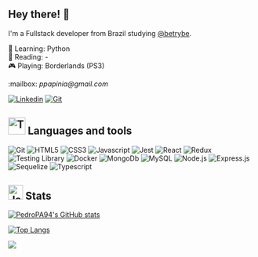 ## Hey there! 👋

I'm a Fullstack developer from Brazil studying [@betrybe](https://github.com/betrybe).

📓 Learning: Python  
📖 Reading: -  
🎮 Playing: Borderlands (PS3)

<div align="left">
<p> :mailbox: <i>ppapinia@gmail.com</i></p>
<a href='https://www.linkedin.com/in/pedro-papini-de-araujo/'><img src='https://img.shields.io/badge/LinkedIn-0077B5?style=for-the-badge&logo=linkedin&logoColor=white' alt='Linkedin' /></a> 
<a href='https://pedropa94.github.io/'><img src='https://img.shields.io/badge/-Portfolio-orange?style=for-the-badge&logoColor=white' alt='Git' /></a>
</div>

## <img src='https://media4.giphy.com/media/WUlplcMpOCEmTGBtBW/giphy.gif?cid=ecf05e47titjn7zgwqfuqw951hurz0fq9xj3630z78pkdbbq&rid=giphy.gif&ct=s' alt='Typing cat' width="35" height="auto" />   Languages and tools

<div>
    <img src='https://img.shields.io/badge/GIT-E44C30?style=for-the-badge&logo=git&logoColor=white' alt='Git' />
    <img src='https://img.shields.io/badge/HTML5-E34F26?style=for-the-badge&logo=html5&logoColor=white' alt='HTML5' />
    <img src='https://img.shields.io/badge/CSS3-1572B6?style=for-the-badge&logo=css3&logoColor=white' alt='CSS3' />
    <img src='https://img.shields.io/badge/JavaScript-F7DF1E?style=for-the-badge&logo=javascript&logoColor=black' alt='Javascript' />
    <img src='https://img.shields.io/badge/Jest-C21325?style=for-the-badge&logo=jest&logoColor=white' alt='Jest' />
    <img src='https://camo.githubusercontent.com/bc36950d6c166f5696b1125829b4ee56992aa40c4bf0b6f1f5d262795d5192d7/68747470733a2f2f696d672e736869656c64732e696f2f62616467652f52656163742d3331413846463f7374796c653d666f722d7468652d6261646765266c6f676f3d7265616374266c6f676f436f6c6f723d626c61636b' alt='React' />
    <img src='https://img.shields.io/badge/Redux-593D88?style=for-the-badge&logo=redux&logoColor=white' alt='Redux' />
    <img src='https://img.shields.io/badge/-TestingLibrary-%23E33332?style=for-the-badge&logo=testing-library&logoColor=white' alt='Testing Library' />
    <img src='https://img.shields.io/badge/Docker-2CA5E0?style=for-the-badge&logo=docker&logoColor=white' alt='Docker' />
        <img src='https://img.shields.io/badge/MongoDB-%234ea94b.svg?style=for-the-badge&logo=mongodb&logoColor=white' alt='MongoDb' />
    <img src='https://img.shields.io/badge/MySQL-005C84?style=for-the-badge&logo=mysql&logoColor=white' alt='MySQL' />
    <img src='https://img.shields.io/badge/Node.js-339933?style=for-the-badge&logo=nodedotjs&logoColor=white' alt='Node.js' />
    <img src='https://img.shields.io/badge/express.js-%23404d59.svg?style=for-the-badge&logo=express&logoColor=%2361DAFB' alt='Express.js' />
    <img src='https://img.shields.io/badge/Sequelize-52B0E7?style=for-the-badge&logo=Sequelize&logoColor=white' alt='Sequelize' />
    <img src='https://img.shields.io/badge/TypeScript-007ACC?style=for-the-badge&logo=typescript&logoColor=white' alt='Typescript' />
</div>

## <img src='https://media3.giphy.com/media/cjExA4kq4KVFtkMLUH/giphy.gif?cid=790b761170de37c2882a8ccd2a4b2994cf616d28b5e5b55d&rid=giphy.gif&ct=s' alt='Jake the dog' width="30" height="auto" />  Stats
[![PedroPA94's GitHub stats](https://github-readme-stats.vercel.app/api?username=PedroPA94&show_icons=true&theme=gruvbox)](https://github.com/anuraghazra/github-readme-stats)

[![Top Langs](https://github-readme-stats.vercel.app/api/top-langs/?username=PedroPA94&theme=gruvbox&layout=compact)](https://github.com/anuraghazra/github-readme-stats)


![](https://komarev.com/ghpvc/?username=PedroPA94&color=d4a12d)

<!--
<a href='https://www.codewars.com/users/PedroPA94'><img src='https://www.codewars.com/users/PedroPA94/badges/micro' alt='Codewars badge'/></a>
-->

<!--
<table width="320px">
    <tbody>
        <tr valign="top">
            <td width="80px" align="center">
              <span>Git</span><br>
              <img height="32px" src="https://github.com/devicons/devicon/blob/master/icons/git/git-plain.svg">
            </td>
            <td width="80px" align="center">
              <span>HTML</span><br>
              <img height="32" src="https://github.com/devicons/devicon/blob/master/icons/html5/html5-plain.svg">
            </td>
            <td width="80px" align="center">
              <span>CSS</span><br>
              <img height="32" src="https://github.com/devicons/devicon/blob/master/icons/css3/css3-plain.svg">
            </td>
            <td width="80px" align="center">
              <span>Javascript</span><br>
              <img height="32px" src="https://github.com/devicons/devicon/blob/master/icons/javascript/javascript-plain.svg">
            </td>
            <td width="80px" align="center">
              <span>Jest</span><br>
              <img height="32px" src="https://github.com/devicons/devicon/blob/master/icons/jest/jest-plain.svg">
            </td>
            <td width="80px" align="center">
              <span>React</span><br>
              <img height="32px" src="https://github.com/devicons/devicon/blob/master/icons/react/react-original.svg">
            </td>
            <td width="80px" align="center">
              <span>Redux</span><br>
              <img height="32px" src="https://github.com/devicons/devicon/blob/master/icons/redux/redux-original.svg">
            </td>
            <td width="80px" align="center">
              <span>Docker</span><br>
              <img height="32px" src="https://github.com/devicons/devicon/blob/master/icons/docker/docker-plain.svg">
            </td>
            <td width="80px" align="center">
              <span>MySQL</span><br>
              <img height="32px" src="https://github.com/devicons/devicon/blob/master/icons/mysql/mysql-plain.svg">
            </td>
            <td width="80px" align="center">
              <span>Node.js</span><br>
              <img height="32px" src="https://github.com/devicons/devicon/blob/master/icons/nodejs/nodejs-plain.svg">
            </td>
        </tr>
    </tbody>
</table>


-->


<!--
**PedroPA94/PedroPA94** is a ✨ _special_ ✨ repository because its `README.md` (this file) appears on your GitHub profile.

Here are some ideas to get you started:

- 🔭 I’m currently working on ...
- 🌱 I’m currently learning ...
- 👯 I’m looking to collaborate on ...
- 🤔 I’m looking for help with ...
- 💬 Ask me about ...
- 📫 How to reach me: ...
- 😄 Pronouns: ...
- ⚡ Fun fact: ...
-->
